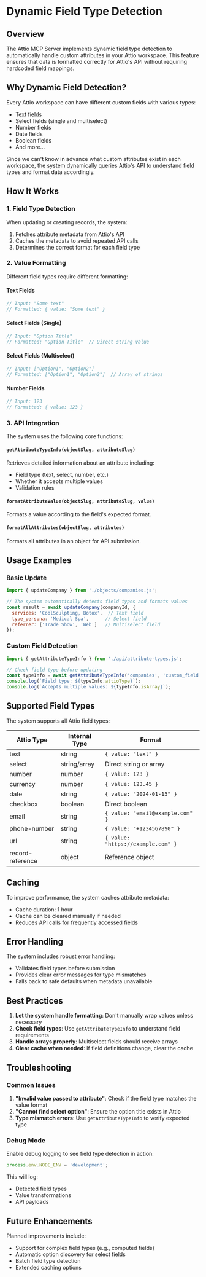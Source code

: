 # Dynamic Field Type Detection

## Overview

The Attio MCP Server implements dynamic field type detection to automatically handle custom attributes in your Attio workspace. This feature ensures that data is formatted correctly for Attio's API without requiring hardcoded field mappings.

## Why Dynamic Field Detection?

Every Attio workspace can have different custom fields with various types:
- Text fields
- Select fields (single and multiselect)
- Number fields
- Date fields
- Boolean fields
- And more...

Since we can't know in advance what custom attributes exist in each workspace, the system dynamically queries Attio's API to understand field types and format data accordingly.

## How It Works

### 1. Field Type Detection

When updating or creating records, the system:
1. Fetches attribute metadata from Attio's API
2. Caches the metadata to avoid repeated API calls
3. Determines the correct format for each field type

### 2. Value Formatting

Different field types require different formatting:

#### Text Fields
```javascript
// Input: "Some text"
// Formatted: { value: "Some text" }
```

#### Select Fields (Single)
```javascript
// Input: "Option Title"
// Formatted: "Option Title"  // Direct string value
```

#### Select Fields (Multiselect)
```javascript
// Input: ["Option1", "Option2"]
// Formatted: ["Option1", "Option2"]  // Array of strings
```

#### Number Fields
```javascript
// Input: 123
// Formatted: { value: 123 }
```

### 3. API Integration

The system uses the following core functions:

#### `getAttributeTypeInfo(objectSlug, attributeSlug)`
Retrieves detailed information about an attribute including:
- Field type (text, select, number, etc.)
- Whether it accepts multiple values
- Validation rules

#### `formatAttributeValue(objectSlug, attributeSlug, value)`
Formats a value according to the field's expected format.

#### `formatAllAttributes(objectSlug, attributes)`
Formats all attributes in an object for API submission.

## Usage Examples

### Basic Update
```javascript
import { updateCompany } from './objects/companies.js';

// The system automatically detects field types and formats values
const result = await updateCompany(companyId, {
  services: 'CoolSculpting, Botox',  // Text field
  type_persona: 'Medical Spa',      // Select field
  referrer: ['Trade Show', 'Web']   // Multiselect field
});
```

### Custom Field Detection
```javascript
import { getAttributeTypeInfo } from './api/attribute-types.js';

// Check field type before updating
const typeInfo = await getAttributeTypeInfo('companies', 'custom_field');
console.log(`Field type: ${typeInfo.attioType}`);
console.log(`Accepts multiple values: ${typeInfo.isArray}`);
```

## Supported Field Types

The system supports all Attio field types:

| Attio Type | Internal Type | Format |
|------------|---------------|---------|
| text | string | `{ value: "text" }` |
| select | string/array | Direct string or array |
| number | number | `{ value: 123 }` |
| currency | number | `{ value: 123.45 }` |
| date | string | `{ value: "2024-01-15" }` |
| checkbox | boolean | Direct boolean |
| email | string | `{ value: "email@example.com" }` |
| phone-number | string | `{ value: "+1234567890" }` |
| url | string | `{ value: "https://example.com" }` |
| record-reference | object | Reference object |

## Caching

To improve performance, the system caches attribute metadata:
- Cache duration: 1 hour
- Cache can be cleared manually if needed
- Reduces API calls for frequently accessed fields

## Error Handling

The system includes robust error handling:
- Validates field types before submission
- Provides clear error messages for type mismatches
- Falls back to safe defaults when metadata unavailable

## Best Practices

1. **Let the system handle formatting**: Don't manually wrap values unless necessary
2. **Check field types**: Use `getAttributeTypeInfo` to understand field requirements
3. **Handle arrays properly**: Multiselect fields should receive arrays
4. **Clear cache when needed**: If field definitions change, clear the cache

## Troubleshooting

### Common Issues

1. **"Invalid value passed to attribute"**: Check if the field type matches the value format
2. **"Cannot find select option"**: Ensure the option title exists in Attio
3. **Type mismatch errors**: Use `getAttributeTypeInfo` to verify expected type

### Debug Mode

Enable debug logging to see field type detection in action:
```javascript
process.env.NODE_ENV = 'development';
```

This will log:
- Detected field types
- Value transformations
- API payloads

## Future Enhancements

Planned improvements include:
- Support for complex field types (e.g., computed fields)
- Automatic option discovery for select fields
- Batch field type detection
- Extended caching options